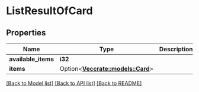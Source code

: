 # ListResultOfCard

## Properties

Name | Type | Description | Notes
------------ | ------------- | ------------- | -------------
**available_items** | **i32** |  | 
**items** | Option<[**Vec<crate::models::Card>**](Card.md)> |  | [optional]

[[Back to Model list]](../README.md#documentation-for-models) [[Back to API list]](../README.md#documentation-for-api-endpoints) [[Back to README]](../README.md)


